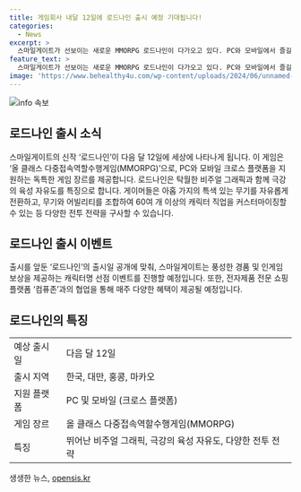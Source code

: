 ```yaml
---
title: 게임회사 내달 12일에 로드나인 출시 예정 기대됩니다!
categories:
  - News
excerpt: >
  스마일게이트가 선보이는 새로운 MMORPG 로드나인이 다가오고 있다. PC와 모바일에서 즐길 수 있는 이 게임은 풍부한 비주얼 그래픽과 자유로운 캐릭터 육성 시스템을 자랑한다. 게이머들은 다채로운 무기와 어빌리티를 활용하여 전투 전략을 구사하고, 60여 개의 캐릭터 직업을 커스터마이징할 수 있다. 더불어, 출시를 앞두고 풍성한 경품과 인게임 보상을 품은 캐릭터명 선점 이벤트도 전개된다. 또한, 전자제품 전문 쇼핑 플랫폼 컴퓨존과의 협업을 통해 매주 다양한 혜택이 제공될 예정이다. 클릭해서 자세히 알아보자!
feature_text: >
  스마일게이트가 선보이는 새로운 MMORPG 로드나인이 다가오고 있다. PC와 모바일에서 즐길 수 있는 이 게임은 풍부한 비주얼 그래픽과 자유로운 캐릭터 육성 시스템을 자랑한다. 게이머들은 다채로운 무기와 어빌리티를 활용하여 전투 전략을 구사하고, 60여 개의 캐릭터 직업을 커스터마이징할 수 있다. 더불어, 출시를 앞두고 풍성한 경품과 인게임 보상을 품은 캐릭터명 선점 이벤트도 전개된다. 또한, 전자제품 전문 쇼핑 플랫폼 컴퓨존과의 협업을 통해 매주 다양한 혜택이 제공될 예정이다. 클릭해서 자세히 알아보자!
image: 'https://www.behealthy4u.com/wp-content/uploads/2024/06/unnamed-file.png'
---
```


<p><img src="https://www.behealthy4u.com/wp-content/uploads/2024/06/unnamed-file.png" alt="info 속보" /></p>

<h2 data-ke-size="size26">로드나인 출시 소식</h2>

<p data-ke-size="size16">스마일게이트의 신작 ‘로드나인’이 다음 달 12일에 세상에 나타나게 됩니다. 이 게임은 ‘올 클래스 다중접속역할수행게임(MMORPG)’으로, PC와 모바일 크로스 플랫폼을 지원하는 독특한 게임 장르를 제공합니다. 로드나인은 탁월한 비주얼 그래픽과 함께 극강의 육성 자유도를 특징으로 합니다. 게이머들은 아홉 가지의 특색 있는 무기를 자유롭게 전환하고, 무기와 어빌리티를 조합하여 60여 개 이상의 캐릭터 직업을 커스터마이징할 수 있는 등 다양한 전투 전략을 구사할 수 있습니다.</p>

<h2 data-ke-size="size26">로드나인 출시 이벤트</h2>

<p data-ke-size="size16">출시를 앞둔 ‘로드나인’의 출시일 공개에 맞춰, 스마일게이트는 풍성한 경품 및 인게임 보상을 제공하는 캐릭터명 선점 이벤트를 진행할 예정입니다. 또한, 전자제품 전문 쇼핑 플랫폼 ‘컴퓨존’과의 협업을 통해 매주 다양한 혜택이 제공될 예정입니다.</p>

<h2 data-ke-size="size26">로드나인의 특징</h2>

<table>
  <tr>
    <td>예상 출시일</td>
    <td>다음 달 12일</td>
  </tr>
  <tr>
    <td>출시 지역</td>
    <td>한국, 대만, 홍콩, 마카오</td>
  </tr>
  <tr>
    <td>지원 플랫폼</td>
    <td>PC 및 모바일 (크로스 플랫폼)</td>
  </tr>
  <tr>
    <td>게임 장르</td>
    <td>올 클래스 다중접속역할수행게임(MMORPG)</td>
  </tr>
  <tr>
    <td>특징</td>
    <td>뛰어난 비주얼 그래픽, 극강의 육성 자유도, 다양한 전투 전략</td>
  </tr>
</table>

<p data-ke-size="size16"></p>
생생한 뉴스, <a href="https://opensis.kr" rel="dofollow">opensis.kr</a>


